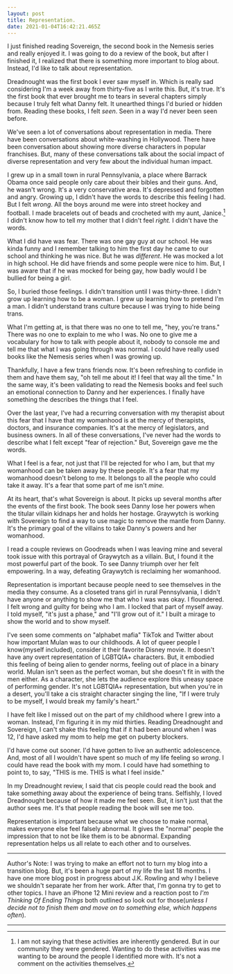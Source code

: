 ```yaml
---
layout: post
title: Representation.
date: 2021-01-04T16:42:21.465Z
---
```

I just finished reading Sovereign, the second book in the Nemesis series and really enjoyed it. I was going to do a review of the book, but after I finished it, I realized that there is something more important to blog about. Instead, I'd like to talk about representation.

Dreadnought was the first book I ever saw myself in. Which is really sad considering I'm a week away from thirty-five as I write this. But, it's true. It's the first book that ever brought me to tears in several chapters simply because I truly felt what Danny felt. It unearthed things I'd buried or hidden from. Reading these books, I felt *seen*. Seen in a way I'd never been seen before. 

We've seen a lot of conversations about representation in media. There have been conversations about white-washing in Hollywood. There have been conversation about showing more diverse characters in popular franchises. But, many of these conversations talk about the social impact of diverse representation and very few about the individual human impact. 

I grew up in a small town in rural Pennsylvania, a place where Barrack Obama once said people only care about their bibles and their guns. And, he wasn't wrong. It's a very conservative area. It's depressed and forgotten and angry. Growing up, I didn't have the words to describe this feeling I had. But I felt *wrong*. All the boys around me were into street hockey and football. I made bracelets out of beads and crocheted with my aunt, Janice.[^1] I didn't know how to tell my mother that I didn't feel *right.* I didn't have the words.

What I did have was fear. There was one gay guy at our school. He was kinda funny and I remember talking to him the first day he came to our school and thinking he was nice. But he was *different*. He was mocked a lot in high school. He did have friends and some people were nice to him. But, I was aware that if he was mocked for being gay, how badly would I be bullied for being a girl. 

So, I buried those feelings. I didn't transition until I was thirty-three. I didn't grow up learning how to be a woman. I grew up learning how to pretend I'm a man. I didn't understand trans culture because I was trying to hide being trans. 

What I'm getting at, is that there was no one to tell me, "hey, you're trans." There was no one to explain to me who I was. No one to give me a vocabulary for how to talk with people about it, nobody to console me and tell me that what I was going through was normal. I could have really used books like the Nemesis series when I was growing up.

Thankfully, I have a few trans friends now. It's been refreshing to confide in them and have them say, "oh tell me about it! I feel that way all the time." In the same way, it's been validating to read the Nemesis books and feel such an emotional connection to Danny and her experiences. I finally have something the describes the things that I feel.

Over the last year, I've had a recurring conversation with my therapist about this fear that I have that my womanhood is at the mercy of therapists, doctors, and insurance companies. It's at the mercy of legislators, and business owners. In all of these conversations, I've never had the words to describe what I felt except "fear of rejection." But, Sovereign gave me the words. 

What I feel is a fear, not just that I'll be rejected for who I am, but that my womanhood can be taken away by these people. It's a fear that my womanhood doesn't belong to me. It belongs to all the people who could take it away. It's a fear that some part of me isn't *mine.*

At its heart, that's what Sovereign is about. It picks up several months after the events of the first book. The book sees Danny lose her powers when the titular villain kidnaps her and holds her hostage. Graywytch is working with Sovereign to find a way to use magic to remove the mantle from Danny. It's the primary goal of the villains to take Danny's powers and her womanhood. 

I read a couple reviews on Goodreads when I was leaving mine and several took issue with this portrayal of Graywytch as a villain. But, I found it the most powerful part of the book. To see Danny triumph over her felt empowering. In a way, defeating Graywytch is reclaiming her womanhood. 

Representation is important because people need to see themselves in the media they consume. As a closeted trans girl in rural Pennsylvania, I didn't have anyone or anything to show me that who I was was okay. I floundered. I felt wrong and guilty for being who I am. I locked that part of myself away. I told myself, "it's just a phase," and "I'll grow out of it." I built a mirage to show the world and to show myself.

I've seen some comments on "alphabet mafia" TikTok and Twitter about how important Mulan was to our childhoods. A lot of queer people I know(myself included), consider it their favorite Disney movie. It doesn't have any overt representation of LGBTQIA+ characters. But, it embodied this feeling of being alien to gender norms, feeling out of place in a binary world. Mulan isn't seen as the perfect woman, but she doesn't fit in with the men either. As a character, she lets the audience explore this uneasy space of performing gender. It's not LGBTQIA+ representation, but when you're in a desert, you'll take a cis straight character singing the line, "If I were truly to be myself, I would break my family's heart."

I have felt like I missed out on the part of my childhood where I grew into a woman. Instead, I'm figuring it in my mid thirties. Reading Dreadnought and Sovereign, I can't shake this feeling that if it had been around when I was 12, I'd have asked my mom to help me get on puberty blockers. 

I'd have come out sooner. I'd have gotten to live an authentic adolescence. And, most of all I wouldn't have spent so much of my life feeling so *wrong*. I could have read the book with my mom. I could have had something to point to, to say, "THIS is me. THIS is what I feel inside." 

In my Dreadnought review, I said that cis people could read the book and take something away about the experience of being trans. Selfishly, I loved Dreadnought because of how it made me feel seen. But, it isn't just that the author sees me. It's that people reading the book will see me too. 

Representation is important because what we choose to make normal, makes everyone else feel falsely abnormal. It gives the "normal" people the impression that to not be like them is to be abnormal. Expanding representation helps us all relate to each other and to ourselves. 

<hr />

Author's Note: I was trying to make an effort not to turn my blog into a transition blog. But, it's been a huge part of my life the last 18 months. I have one more blog post in progress about J.K. Rowling and why I believe we shouldn't separate her from her work. After that, I'm gonna try to get to other topics. I have an iPhone 12 Mini review and a reaction post to *I'm Thinking Of Ending Things* both outlined so look out for those(*unless I decide not to finish them and move on to something else, which happens often*).

<hr />

[^1]: I am not saying that these activities are inherently gendered. But in our community they were gendered. Wanting to do these activities was me wanting to be around the people I identified more with. It's not a comment on the activities themselves.